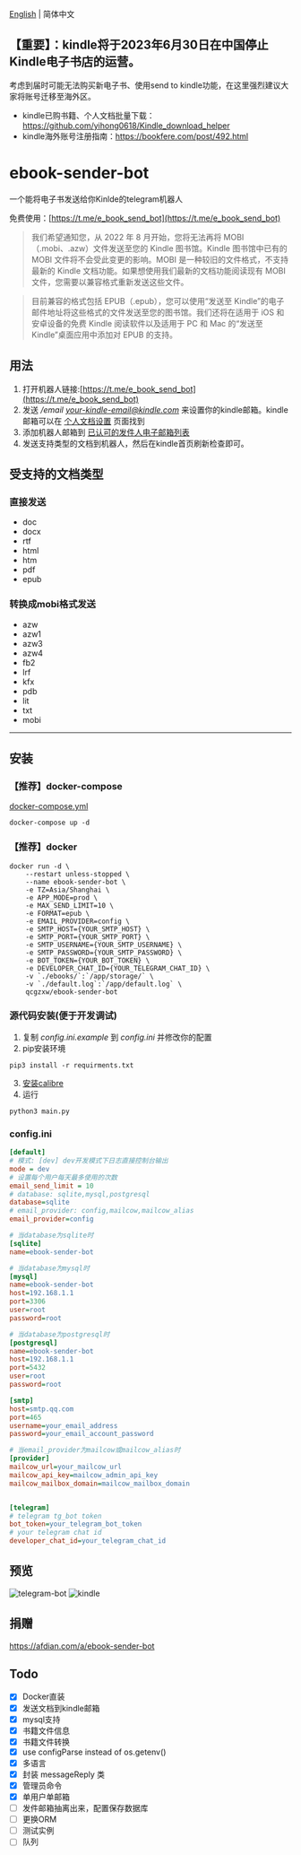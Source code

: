 [English](README.md) | 简体中文

## 【重要】：kindle将于2023年6月30日在中国停止Kindle电子书店的运营。
考虑到届时可能无法购买新电子书、使用send to kindle功能，在这里强烈建议大家将账号迁移至海外区。

- kindle已购书籍、个人文档批量下载：https://github.com/yihong0618/Kindle_download_helper
- kindle海外账号注册指南：https://bookfere.com/post/492.html

# ebook-sender-bot
一个能将电子书发送给你Kinlde的telegram机器人

免费使用：[https://t.me/e_book_send_bot](https://t.me/e_book_send_bot)

> 我们希望通知您，从 2022 年 8 月开始，您将无法再将 MOBI（.mobi、.azw）文件发送至您的 Kindle 图书馆。Kindle 图书馆中已有的 MOBI 文件将不会受此变更的影响。MOBI 是一种较旧的文件格式，不支持最新的 Kindle 文档功能。如果想使用我们最新的文档功能阅读现有 MOBI 文件，您需要以兼容格式重新发送这些文件。

> 目前兼容的格式包括 EPUB（.epub），您可以使用“发送至 Kindle”的电子邮件地址将这些格式的文件发送至您的图书馆。我们还将在适用于 iOS 和安卓设备的免费 Kindle 阅读软件以及适用于 PC 和 Mac 的“发送至 Kindle”桌面应用中添加对 EPUB 的支持。     

## 用法

1. 打开机器人链接:[https://t.me/e_book_send_bot](https://t.me/e_book_send_bot)
2. 发送 */email your-kindle-email@kindle.com* 来设置你的kindle邮箱。kindle邮箱可以在 [个人文档设置](https://www.amazon.com/gp/digital/fiona/manage#/home/settings/payment) 页面找到
3. 添加机器人邮箱到 [已认可的发件人电子邮箱列表](https://www.amazon.com/gp/digital/fiona/manage#/home/settings/payment)
4. 发送支持类型的文档到机器人，然后在kindle首页刷新检查即可。

## 受支持的文档类型
### 直接发送
- doc 
- docx 
- rtf 
- html 
- htm 
- pdf
- epub

### 转换成mobi格式发送
- azw 
- azw1 
- azw3 
- azw4 
- fb2 
- lrf 
- kfx 
- pdb 
- lit
- txt 
- mobi

---

## 安装
### 【推荐】docker-compose
[docker-compose.yml](docker-compose.yml)
```shell
docker-compose up -d
```

### 【推荐】docker
```shell
docker run -d \
    --restart unless-stopped \
    --name ebook-sender-bot \
    -e TZ=Asia/Shanghai \
    -e APP_MODE=prod \
    -e MAX_SEND_LIMIT=10 \
    -e FORMAT=epub \
    -e EMAIL_PROVIDER=config \
    -e SMTP_HOST={YOUR_SMTP_HOST} \
    -e SMTP_PORT={YOUR_SMTP_PORT} \
    -e SMTP_USERNAME={YOUR_SMTP_USERNAME} \
    -e SMTP_PASSWORD={YOUR_SMTP_PASSWORD} \
    -e BOT_TOKEN={YOUR_BOT_TOKEN} \
    -e DEVELOPER_CHAT_ID={YOUR_TELEGRAM_CHAT_ID} \
    -v `./ebooks/`:`/app/storage/` \
    -v `./default.log`:`/app/default.log` \
    qcgzxw/ebook-sender-bot
```

### 源代码安装(便于开发调试)
1. 复制 *config.ini.example* 到 *config.ini* 并修改你的配置
2. pip安装环境
```shell
pip3 install -r requirments.txt
```
3. [安装calibre](https://calibre-ebook.com/download)
4. 运行
```shell
python3 main.py
```

### config.ini
```ini
[default]
# 模式: [dev] dev开发模式下日志直接控制台输出 
mode = dev
# 设置每个用户每天最多使用的次数
email_send_limit = 10
# database: sqlite,mysql,postgresql
database=sqlite
# email_provider: config,mailcow,mailcow_alias
email_provider=config

# 当database为sqlite时
[sqlite]
name=ebook-sender-bot

# 当database为mysql时
[mysql]
name=ebook-sender-bot
host=192.168.1.1
port=3306
user=root
password=root

# 当database为postgresql时
[postgresql]
name=ebook-sender-bot
host=192.168.1.1
port=5432
user=root
password=root

[smtp]
host=smtp.qq.com
port=465
username=your_email_address
password=your_email_account_password

# 当email_provider为mailcow或mailcow_alias时
[provider]
mailcow_url=your_mailcow_url
mailcow_api_key=mailcow_admin_api_key
mailcow_mailbox_domain=mailcow_mailbox_domain


[telegram]
# telegram tg_bot token
bot_token=your_telegram_bot_token
# your telegram chat id
developer_chat_id=your_telegram_chat_id
```

## 预览
![telegram-bot](https://cdn.jsdelivr.net/gh/image-backup/qcgzxw-images@master/image/16344769229431634476922938.png)
![kindle](https://cdn.jsdelivr.net/gh/image-backup/qcgzxw-images@master/image/16344842508421634484250830.png)

## 捐赠
https://afdian.com/a/ebook-sender-bot

## Todo
- [x] Docker直装
- [x] 发送文档到kindle邮箱
- [x] mysql支持
- [x] 书籍文件信息
- [x] 书籍文件转换
- [x] use configParse instead of os.getenv()
- [x] 多语言
- [x] 封装 messageReply 类
- [X] 管理员命令
- [X] 单用户单邮箱
- [ ] 发件邮箱抽离出来，配置保存数据库
- [ ] 更换ORM
- [ ] 测试实例
- [ ] 队列
